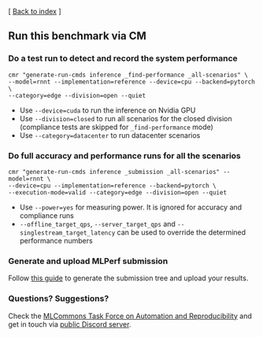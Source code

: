 [ [Back to index](README.md) ]


## Run this benchmark via CM


### Do a test run to detect and record the system performance

```
cmr "generate-run-cmds inference _find-performance _all-scenarios" \
--model=rnnt --implementation=reference --device=cpu --backend=pytorch \
--category=edge --division=open --quiet 
```
* Use `--device=cuda` to run the inference on Nvidia GPU
* Use `--division=closed` to run all scenarios for the closed division (compliance tests are skipped for `_find-performance` mode)
* Use `--category=datacenter` to run datacenter scenarios

### Do full accuracy and performance runs for all the scenarios

```
cmr "generate-run-cmds inference _submission _all-scenarios" --model=rnnt \
--device=cpu --implementation=reference --backend=pytorch \
--execution-mode=valid --category=edge --division=open --quiet
```

* Use `--power=yes` for measuring power. It is ignored for accuracy and compliance runs
* `--offline_target_qps`, `--server_target_qps` and  `--singlestream_target_latency` can be used to override the determined performance numbers


### Generate and upload MLPerf submission

Follow [this guide](../Submission.md) to generate the submission tree and upload your results.

### Questions? Suggestions?

Check the [MLCommons Task Force on Automation and Reproducibility](../../../taskforce.md) 
and get in touch via [public Discord server](https://discord.gg/JjWNWXKxwT).
